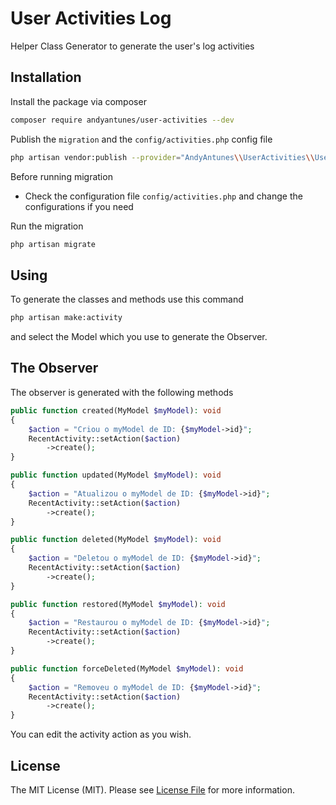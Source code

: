 # User Activities Log

Helper Class Generator to generate the user's log activities

## Installation

Install the package via composer

```bash
composer require andyantunes/user-activities --dev
```

Publish the `migration` and the `config/activities.php` config file

```bash
php artisan vendor:publish --provider="AndyAntunes\\UserActivities\\UserActivitiesServiceProvider"
```

Before running migration

* Check the configuration file `config/activities.php` and change the configurations if you need

Run the migration

```bash
php artisan migrate
```

## Using

To generate the classes and methods use this command

```bash
php artisan make:activity
```

and select the Model which you use to generate the Observer.

## The Observer

The observer is generated with the following methods

```php
public function created(MyModel $myModel): void
{
    $action = "Criou o myModel de ID: {$myModel->id}";
    RecentActivity::setAction($action)
        ->create();
}
```

```php
public function updated(MyModel $myModel): void
{
    $action = "Atualizou o myModel de ID: {$myModel->id}";
    RecentActivity::setAction($action)
        ->create();
}
```

```php
public function deleted(MyModel $myModel): void
{
    $action = "Deletou o myModel de ID: {$myModel->id}";
    RecentActivity::setAction($action)
        ->create();
}
```

```php
public function restored(MyModel $myModel): void
{
    $action = "Restaurou o myModel de ID: {$myModel->id}";
    RecentActivity::setAction($action)
        ->create();
}
```

```php
public function forceDeleted(MyModel $myModel): void
{
    $action = "Removeu o myModel de ID: {$myModel->id}";
    RecentActivity::setAction($action)
        ->create();
}
```

You can edit the activity action as you wish.

## License

The MIT License (MIT). Please see [License File](LICENSE.md) for more information.
